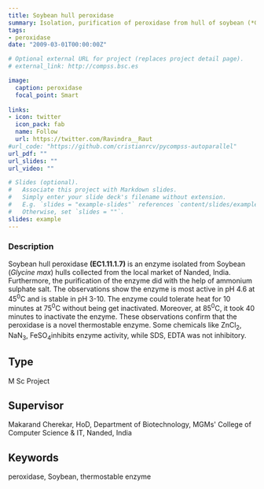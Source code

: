 ```yaml
---
title: Soybean hull peroxidase 
summary: Isolation, purification of peroxidase from hull of soybean (*Glycine max* L.).
tags:
- peroxidase
date: "2009-03-01T00:00:00Z"

# Optional external URL for project (replaces project detail page).
# external_link: http://compss.bsc.es

image:
  caption: peroxidase
  focal_point: Smart
  
links:
- icon: twitter
  icon_pack: fab
  name: Follow
  url: https://twitter.com/Ravindra__Raut
#url_code: "https://github.com/cristianrcv/pycompss-autoparallel"
url_pdf: ""
url_slides: ""
url_video: ""

# Slides (optional).
#   Associate this project with Markdown slides.
#   Simply enter your slide deck's filename without extension.
#   E.g. `slides = "example-slides"` references `content/slides/example-slides.md`.
#   Otherwise, set `slides = ""`.
slides: example
---
```


<h3>Description</h3>

Soybean hull peroxidase **(EC1.11.1.7)** is an enzyme isolated from Soybean (*Glycine max*) hulls collected from the local market of Nanded, India. Furthermore, the purification of the enzyme did with the help of ammonium sulphate salt. The observations show the enzyme is most active in pH 4.6 at 45<sup>0</sup>C and is stable in pH 3-10. The enzyme could tolerate heat for 10 minutes at 75<sup>0</sup>C without being get inactivated. Moreover, at 85<sup>0</sup>C, it took 40 minutes to inactivate the enzyme. These observations confirm that the peroxidase is a novel thermostable enzyme. Some chemicals like ZnCl<sub>2</sub>, NaN<sub>3</sub>, FeSO<sub>4</sub>inhibits enzyme activity, while SDS, EDTA was not inhibitory.
<h2>Type</h2>
M Sc Project 
<h2>Supervisor</h2>
Makarand Cherekar, HoD, Department of Biotechnology, MGMs' College of Computer Science & IT, Nanded, India
<h2>Keywords</h2>
peroxidase, Soybean, thermostable enzyme

